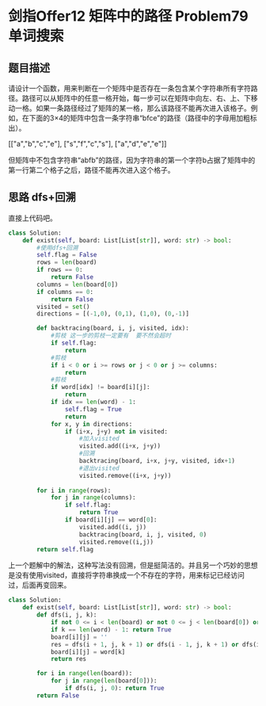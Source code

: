 # 剑指Offer12 矩阵中的路径 Problem79 单词搜索

## 题目描述

请设计一个函数，用来判断在一个矩阵中是否存在一条包含某个字符串所有字符路径。路径可以从矩阵中的任意一格开始，每一步可以在矩阵中向左、右、上、下移动一格。如果一条路径经过了矩阵的某一格，那么该路径不能再次进入该格子。例如，在下面的3×4的矩阵中包含一条字符串“bfce”的路径（路径中的字母用加粗标出）。

[["a","b","c","e"],
["s","f","c","s"],
["a","d","e","e"]]

但矩阵中不包含字符串“abfb”的路径，因为字符串的第一个字符b占据了矩阵中的第一行第二个格子之后，路径不能再次进入这个格子。

## 思路 dfs+回溯

直接上代码吧。

```python
class Solution:
    def exist(self, board: List[List[str]], word: str) -> bool:
        #使用dfs+回溯
        self.flag = False
        rows = len(board)
        if rows == 0:
            return False
        columns = len(board[0])
        if columns == 0:
            return False
        visited = set()
        directions = [(-1,0), (0,1), (1,0), (0,-1)]

        def backtracing(board, i, j, visited, idx):
            #剪枝 这一步的剪枝一定要有  要不然会超时
            if self.flag:
                return 
            #剪枝
            if i < 0 or i >= rows or j < 0 or j >= columns:
                return 
            #剪枝
            if word[idx] != board[i][j]:
                return
            if idx == len(word) - 1:
                self.flag = True
                return 
            for x, y in directions:
                if (i+x, j+y) not in visited:
                    #加入visited
                    visited.add((i+x, j+y))
                    #回溯
                    backtracing(board, i+x, j+y, visited, idx+1)
                    #退出visited
                    visited.remove((i+x, j+y))
    
        for i in range(rows):
            for j in range(columns):
                if self.flag:
                    return True
                if board[i][j] == word[0]:
                    visited.add((i, j))
                    backtracing(board, i, j, visited, 0)
                    visited.remove((i,j))
        return self.flag
```

上一个题解中的解法，这种写法没有回溯，但是挺简洁的。并且另一个巧妙的思想是没有使用visited，直接将字符串换成一个不存在的字符，用来标记已经访问过，后面再变回来。

```python
class Solution:
    def exist(self, board: List[List[str]], word: str) -> bool:
        def dfs(i, j, k):
            if not 0 <= i < len(board) or not 0 <= j < len(board[0]) or board[i][j] != word[k]: return False
            if k == len(word) - 1: return True
            board[i][j] = ''
            res = dfs(i + 1, j, k + 1) or dfs(i - 1, j, k + 1) or dfs(i, j + 1, k + 1) or dfs(i, j - 1, k + 1)
            board[i][j] = word[k]
            return res

        for i in range(len(board)):
            for j in range(len(board[0])):
                if dfs(i, j, 0): return True
        return False
```


